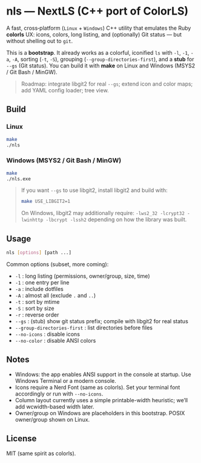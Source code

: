 # nls — NextLS (C++ port of ColorLS)

A fast, cross‑platform (`Linux` + `Windows`) C++ utility that emulates the Ruby **colorls** UX:
icons, colors, long listing, and (optionally) Git status — but without shelling out to `git`.

This is a **bootstrap**. It already works as a colorful, iconified `ls` with `-l`, `-1`, `-a`, `-A`,
sorting (`-t`, `-S`), grouping (`--group-directories-first`), and a **stub** for `--gs` (Git status).
You can build it with **make** on Linux and Windows (MSYS2 / Git Bash / MinGW).

> Roadmap: integrate libgit2 for real `--gs`; extend icon and color maps; add YAML config loader; tree view.

## Build

### Linux
```bash
make
./nls
```

### Windows (MSYS2 / Git Bash / MinGW)
```bash
make
./nls.exe
```

> If you want `--gs` to use libgit2, install libgit2 and build with:
> ```bash
> make USE_LIBGIT2=1
> ```
> On Windows, libgit2 may additionally require: `-lws2_32 -lcrypt32 -lwinhttp -lbcrypt -lssh2` depending on how the library was built.

## Usage

```bash
nls [options] [path ...]
```

Common options (subset, more coming):
- `-l` : long listing (permissions, owner/group, size, time)
- `-1` : one entry per line
- `-a` : include dotfiles
- `-A` : almost all (exclude `.` and `..`)
- `-t` : sort by mtime
- `-S` : sort by size
- `-r` : reverse order
- `--gs` : (stub) show git status prefix; compile with libgit2 for real status
- `--group-directories-first` : list directories before files
- `--no-icons` : disable icons
- `--no-color` : disable ANSI colors

## Notes

- Windows: the app enables ANSI support in the console at startup. Use Windows Terminal or a modern console.
- Icons require a Nerd Font (same as colorls). Set your terminal font accordingly or run with `--no-icons`.
- Column layout currently uses a simple printable-width heuristic; we’ll add wcwidth-based width later.
- Owner/group on Windows are placeholders in this bootstrap. POSIX owner/group shown on Linux.

## License

MIT (same spirit as colorls).
